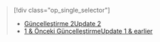 > [!div class="op_single_selector"]
> * [<span data-ttu-id="64923-101">Güncelleştirme 2</span><span class="sxs-lookup"><span data-stu-id="64923-101">Update 2</span></span>](../articles/storsimple/storsimple-clone-volume-u2.md)
> * [<span data-ttu-id="64923-102">1 & Önceki Güncelleştirme</span><span class="sxs-lookup"><span data-stu-id="64923-102">Update 1 & earlier</span></span>](../articles/storsimple/storsimple-clone-volume.md)
> 
> 

